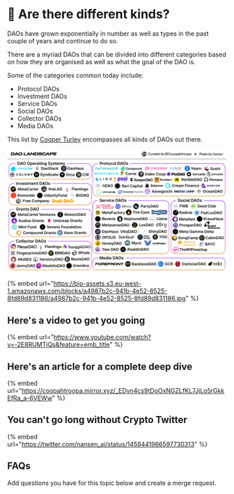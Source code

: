# 👀 Are there different kinds?

DAOs have grown exponentially in number as well as types in the past couple of years and continue to do so.

There are a myriad DAOs that can be divided into different categories based on how they are organised as well as what the goal of the DAO is.

Some of the categories common today include:

* Protocol DAOs
* Investment DAOs
* Service DAOs
* Social DAOs
* Collector DAOs
* Media DAOs

This list by [Cooper Turley](https://twitter.com/Cooopahtroopa) encompasses all kinds of DAOs out there.

![](../.gitbook/assets/a4987b2c-941b-4e52-8525-8fd89d831186.jpeg)

{% embed url="https://bip-assets.s3.eu-west-1.amazonaws.com/blocks/a4987b2c-941b-4e52-8525-8fd89d831186/a4987b2c-941b-4e52-8525-8fd89d831186.jpg" %}

## Here's a video to get you going

{% embed url="https://www.youtube.com/watch?v=-2E8RUMTjQs&feature=emb_title" %}

## Here's an article for a complete deep dive

{% embed url="https://coopahtroopa.mirror.xyz/_EDyn4cs9tDoOxNGZLfKL7JjLo5rGkkEfRa_a-6VEWw" %}

## You can't go long without Crypto Twitter

{% embed url="https://twitter.com/nansen_ai/status/1458441966597730313" %}

## FAQs

Add questions you have for this topic below and create a merge request.
